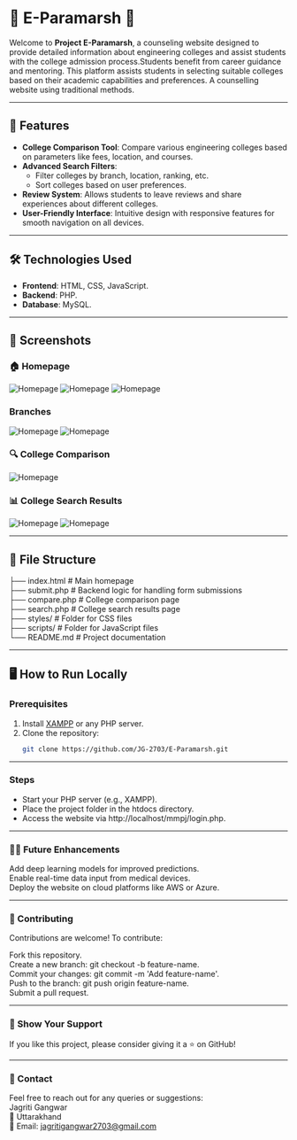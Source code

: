 # 🌟 E-Paramarsh 🌟

Welcome to **Project E-Paramarsh**, a counseling website designed to provide detailed information about engineering colleges and assist students with the college admission process.Students benefit from career guidance and mentoring. This platform assists students in selecting suitable colleges based on their academic capabilities and preferences. A counselling website using traditional methods.

---

## 🚀 Features

- **College Comparison Tool**: Compare various engineering colleges based on parameters like fees, location, and courses.
- **Advanced Search Filters**:
  - Filter colleges by branch, location, ranking, etc.
  - Sort colleges based on user preferences.
- **Review System**: Allows students to leave reviews and share experiences about different colleges.
- **User-Friendly Interface**: Intuitive design with responsive features for smooth navigation on all devices.

---

## 🛠️ Technologies Used

- **Frontend**: HTML, CSS, JavaScript.
- **Backend**: PHP.
- **Database**: MySQL.

---

## 📸 Screenshots

### 🏠 Homepage
![Homepage](mmpj/screenshots/Screenshot1.png "Homepage Screenshot")
![Homepage](mmpj/screenshots/Screenshot2.png "Homepage Screenshot")
![Homepage](mmpj/screenshots/Screenshot3.png "Homepage Screenshot")

### Branches
![Homepage](mmpj/screenshots/Screenshot4.png "Screenshot")
![Homepage](mmpj/screenshots/Screenshot5.png "Screenshot")

### 🔍 College Comparison
![Homepage](mmpj/screenshots/Screenshot6.png "Screenshot")


### 📊 College Search Results
![Homepage](mmpj/screenshots/Screenshot7.png "Screenshot")
![Homepage](mmpj/screenshots/Screenshot8.png "Screenshot")

---

## 📂 File Structure

├── index.html # Main homepage  
├── submit.php # Backend logic for handling form submissions  
├── compare.php # College comparison page  
├── search.php # College search results page  
├── styles/ # Folder for CSS files  
├── scripts/ # Folder for JavaScript files  
└── README.md # Project documentation

---

## 🖥️ How to Run Locally

### Prerequisites
1. Install [XAMPP](https://www.apachefriends.org/index.html) or any PHP server.
2. Clone the repository:
   ```bash
   git clone https://github.com/JG-2703/E-Paramarsh.git


---
   
### Steps

- Start your PHP server (e.g., XAMPP).  
- Place the project folder in the htdocs directory.  
- Access the website via http://localhost/mmpj/login.php.  

---

### 🧑‍💻 Future Enhancements
Add deep learning models for improved predictions.  
Enable real-time data input from medical devices.  
Deploy the website on cloud platforms like AWS or Azure.  

---

### 🤝 Contributing
Contributions are welcome! To contribute:  

Fork this repository.  
Create a new branch: git checkout -b feature-name.  
Commit your changes: git commit -m 'Add feature-name'.  
Push to the branch: git push origin feature-name.  
Submit a pull request.  

---

### 🌟 Show Your Support
If you like this project, please consider giving it a ⭐️ on GitHub!

---

### 📧 Contact
Feel free to reach out for any queries or suggestions:  
Jagriti Gangwar  
📍 Uttarakhand  
📧 Email: jagritigangwar2703@gmail.com  

